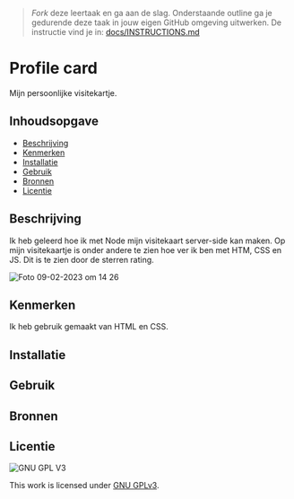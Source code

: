 > _Fork_ deze leertaak en ga aan de slag. Onderstaande outline ga je gedurende deze taak in jouw eigen GitHub omgeving uitwerken. De instructie vind je in: [docs/INSTRUCTIONS.md](docs/INSTRUCTIONS.md)

# Profile card 
Mijn persoonlijke visitekartje.

## Inhoudsopgave

  * [Beschrijving](#beschrijving)
  * [Kenmerken](#kenmerken)
  * [Installatie](#installatie)
  * [Gebruik](#gebruik)
  * [Bronnen](#bronnen)
  * [Licentie](#licentie)

## Beschrijving
Ik heb geleerd hoe ik met Node mijn visitekaart server-side kan maken. Op mijn visitekaartje is onder andere te zien hoe ver ik ben met HTM, CSS en JS. Dit is te zien door de sterren rating. 

![Foto 09-02-2023 om 14 26](https://user-images.githubusercontent.com/112861488/217825382-bfda5141-2a31-4af0-822a-a8ff0c40cdcf.jpg)

## Kenmerken

Ik heb gebruik gemaakt van HTML en CSS.

## Installatie

## Gebruik

## Bronnen

## Licentie

![GNU GPL V3](https://www.gnu.org/graphics/gplv3-127x51.png)

This work is licensed under [GNU GPLv3](./LICENSE).
